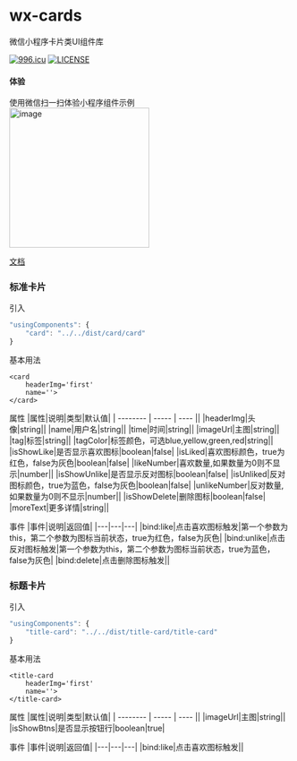 # wx-cards

微信小程序卡片类UI组件库

[![996.icu](https://img.shields.io/badge/link-996.icu-red.svg)](https://996.icu) [![LICENSE](https://img.shields.io/badge/license-Anti%20996-blue.svg)](https://github.com/996icu/996.ICU/blob/master/LICENSE)



#### 体验
使用微信扫一扫体验小程序组件示例
<br />
<img src='https://user-images.githubusercontent.com/23134442/56375252-9e4bc580-6237-11e9-8371-5b3f540c795e.png' alt='image' width='250' />


[文档](https://github.com/katherine0325/katherine0325.github.io/issues/25)


### 标准卡片

引入
```javascript
"usingComponents": {
    "card": "../../dist/card/card"
}
```
基本用法
```
<card
    headerImg='first'
    name=''>
</card>
```
属性
|属性|说明|类型|默认值|
| --------   | -----  | ----  ||
|headerImg|头像|string||
|name|用户名|string||
|time|时间|string||
|imageUrl|主图|string||
|tag|标签|string||
|tagColor|标签颜色，可选blue,yellow,green,red|string||
|isShowLike|是否显示喜欢图标|boolean|false|
|isLiked|喜欢图标颜色，true为红色，false为灰色|boolean|false|
|likeNumber|喜欢数量,如果数量为0则不显示|number||
|isShowUnlike|是否显示反对图标|boolean|false|
|isUnliked|反对图标颜色，true为蓝色，false为灰色|boolean|false|
|unlikeNumber|反对数量,如果数量为0则不显示|number||
|isShowDelete|删除图标|boolean|false|
|moreText|更多详情|string||

事件
|事件|说明|返回值|
|---|---|---|
|bind:like|点击喜欢图标触发|第一个参数为this，第二个参数为图标当前状态，true为红色，false为灰色|
|bind:unlike|点击反对图标触发|第一个参数为this，第二个参数为图标当前状态，true为蓝色，false为灰色|
|bind:delete|点击删除图标触发||


### 标题卡片
引入
```javascript
"usingComponents": {
    "title-card": "../../dist/title-card/title-card"
}
```
基本用法
```
<title-card
    headerImg='first'
    name=''>
</title-card>
```
属性
|属性|说明|类型|默认值|
| --------   | -----  | ----  ||
|imageUrl|主图|string||
|isShowBtns|是否显示按钮行|boolean|true|

事件
|事件|说明|返回值|
|---|---|---|
|bind:like|点击喜欢图标触发||

